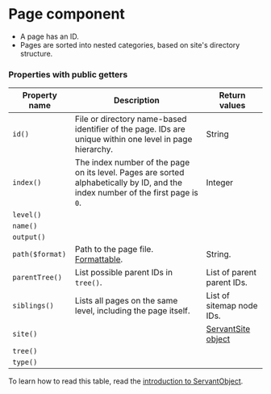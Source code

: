
# Page component

- A page has an ID.
- Pages are sorted into nested categories, based on site's directory structure.



### Properties with public getters

Property name   | Description | Return values
--------------- | ----------- | -------------
`id()`          | File or directory name-based identifier of the page. IDs are unique within one level in page hierarchy. | String
`index()`       | The index number of the page on its level. Pages are sorted alphabetically by ID, and the index number of the first page is `0`. | Integer
`level()`       |  | 
`name()`        |  | 
`output()`      |  | 
`path($format)` | Path to the page file. [Formattable](/technical-docs/about/paths/). | String.
`parentTree()`  | List possible parent IDs in `tree()`. | List of parent parent IDs.
`siblings()`    | Lists all pages on the same level, including the page itself. | List of sitemap node IDs.
`site()`        |  | [ServantSite object](site)
`tree()`        |  | 
`type()`        |  | 

To learn how to read this table, read the [introduction to ServantObject](/technical-docs/about/servant-objects).
